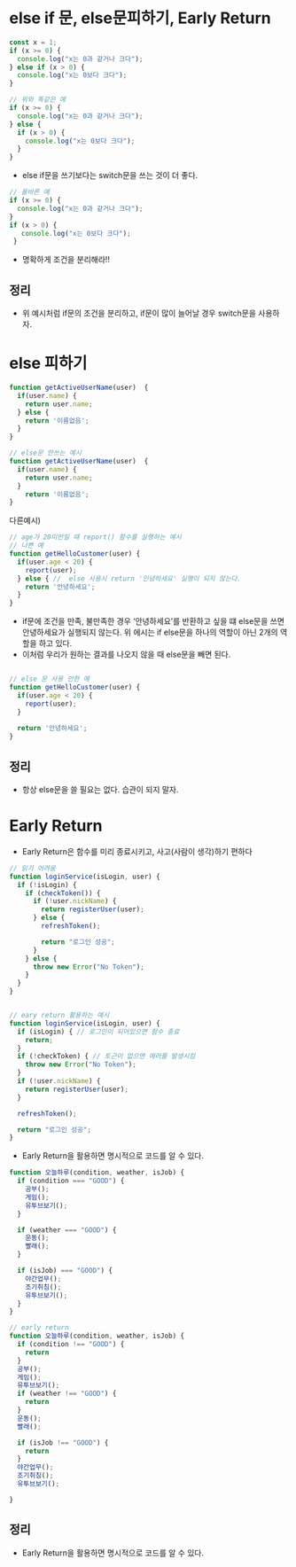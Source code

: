 # else if 문, else문피하기, **Early Return**

```jsx
const x = 1;
if (x >= 0) {
  console.log("x는 0과 같거나 크다");
} else if (x > 0) {
  console.log("x는 0보다 크다");
}

// 위와 똑같은 예
if (x >= 0) {
  console.log("x는 0과 같거나 크다");
} else {
  if (x > 0) {
    console.log("x는 0보다 크다");
  }
}
```

- else if문을 쓰기보다는 switch문을 쓰는 것이 더 좋다.

```jsx
// 올바른 예
if (x >= 0) {
  console.log("x는 0과 같거나 크다");
} 
if (x > 0) {
   console.log("x는 0보다 크다");
 }

```

- 명확하게 조건을 분리해라!!

## 정리

- 위 예시처럼 if문의 조건을 분리하고, if문이 많이 늘어날 경우 switch문을 사용하자.

# else 피하기

```jsx
function getActiveUserName(user)  {
  if(user.name) {
    return user.name;
  } else {
    return '이름없음';
  }
}
```

```jsx
// else문 안쓰는 예시
function getActiveUserName(user)  {
  if(user.name) {
    return user.name;
  }
    return '이름없음';
}
```

다른예시)

```jsx
// age가 20미만일 때 report() 함수를 실행하는 예시
// 나쁜 예
function getHelloCustomer(user) {
  if(user.age < 20) {
    report(user);
  } else { //  else 사용시 return '인녕하세요' 실행이 되지 않는다.
    return '안녕하세요';
  }
}
```

- if문에 조건을 만족, 불만족한 경우 ‘안녕하세요’를 반환하고 싶을 떄 else문을 쓰면 안녕하세요가 실행되지 않는다. 위 에시는 if else문을 하나의 역할이 아닌 2개의 역할을 하고 있다.
- 이처럼 우리가 원하는 결과를 나오지 않을 때 else문을 빼면 된다.

```jsx

// else 문 사용 안한 예
function getHelloCustomer(user) {
  if(user.age < 20) {
    report(user);
  }
 
  return '안녕하세요';
}
```

## 정리

- 항상 else문을 쓸 필요는 없다. 습관이 되지 말자.

# **Early Return**

- Early Return은 함수를 미리 종료시키고, 사고(사람이 생각)하기 편하다

```jsx
// 읽기 어려움
function loginService(isLogin, user) {
  if (!isLogin) {
    if (checkToken()) {
      if (!user.nickName) {
        return registerUser(user);
      } else {
        refreshToken();

        return "로그인 성공";
      }
    } else {
      throw new Error("No Token");
    }
  }
}

```

```jsx

// eary return 활용하는 예시
function loginService(isLogin, user) {
  if (isLogin) { // 로그인이 되어있으면 함수 종료
    return;
  }
  if (!checkToken) { // 토근이 없으면 에러를 발생시킴
    throw new Error("No Token");
  }
  if (!user.nickName) {
    return registerUser(user);
  }

  refreshToken();

  return "로그인 성공";
}
```

- Early Return을 활용하면 명시적으로 코드를 알 수 있다.

```jsx
function 오늘하루(condition, weather, isJob) {
  if (condition === "GOOD") {
    공부();
    게임();
    유투브보기();
  }

  if (weather === "GOOD") {
    운동();
    빨래();
  }

  if (isJob) === "GOOD") {
    야간업무();
    조기취침();
    유투브보기();
  }
}

// early return
function 오늘하루(condition, weather, isJob) {
  if (condition !== "GOOD") {
    return
  }
  공부();
  게임();
  유투브보기();
  if (weather !== "GOOD") {
    return
  }
  운동();
  빨래();

  if (isJob !== "GOOD") {
    return
  }
  야간업무();
  조기취침();
  유투브보기();

}
```

## 정리

- Early Return을 활용하면 명시적으로 코드를 알 수 있다.